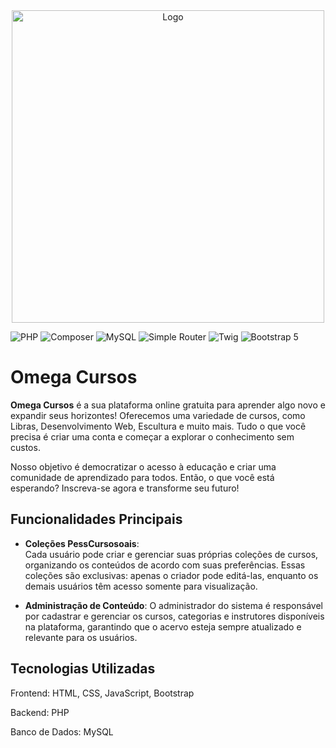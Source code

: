 <div align="center">
    <img src="../omega-cursos/templates/assets/img/omega-cursos.png" alt="Logo " width="500"/>
</div>

![PHP](https://img.shields.io/badge/php-%23777BB4.svg?style=for-the-badge&logo=php&logoColor=white)
![Composer](https://img.shields.io/badge/Composer-885630?style=for-the-badge&logo=composer&logoColor=white)
![MySQL](https://img.shields.io/badge/mysql-%2300f.svg?style=for-the-badge&logo=mysql&logoColor=white)
![Simple Router](https://img.shields.io/badge/pecee%2Fsimple--router-dev--master-blue?style=for-the-badge)
![Twig](https://img.shields.io/badge/twig-%5E3.0-brightgreen?style=for-the-badge&logo=twig&logoColor=white)
![Bootstrap 5](https://img.shields.io/badge/Bootstrap-5-%237452A6.svg?style=for-the-badge&logo=bootstrap&logoColor=white)


# Omega Cursos

**Omega Cursos**  é a sua plataforma online gratuita para aprender algo novo e expandir seus horizontes! Oferecemos uma variedade de cursos, como Libras, Desenvolvimento Web, Escultura e muito mais. Tudo o que você precisa é criar uma conta e começar a explorar o conhecimento sem custos.

Nosso objetivo é democratizar o acesso à educação e criar uma comunidade de aprendizado para todos. Então, o que você está esperando? Inscreva-se agora e transforme seu futuro!
## Funcionalidades Principais

- **Coleções PessCursosoais**:  
Cada usuário pode criar e gerenciar suas próprias coleções de cursos, organizando os conteúdos de acordo com suas preferências. Essas coleções são exclusivas: apenas o criador pode editá-las, enquanto os demais usuários têm acesso somente para visualização.

- **Administração de Conteúdo**: 
O administrador do sistema é responsável por cadastrar e gerenciar os cursos, categorias e instrutores disponíveis na plataforma, garantindo que o acervo esteja sempre atualizado e relevante para os usuários.

##  Tecnologias Utilizadas

Frontend: HTML, CSS, JavaScript, Bootstrap

Backend: PHP

Banco de Dados: MySQL



